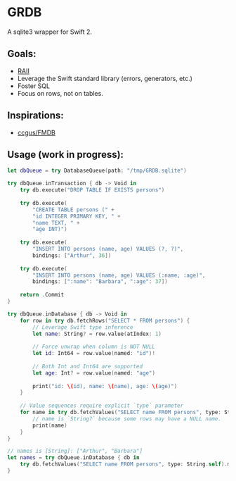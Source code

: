 GRDB
====

A sqlite3 wrapper for Swift 2.

## Goals:

- [RAII](https://en.wikipedia.org/wiki/Resource_Acquisition_Is_Initialization)
- Leverage the Swift standard library (errors, generators, etc.)
- Foster SQL
- Focus on rows, not on tables.


## Inspirations:

- [ccgus/FMDB](https://github.com/ccgus/fmdb)


## Usage (work in progress):

```swift
let dbQueue = try DatabaseQueue(path: "/tmp/GRDB.sqlite")

try dbQueue.inTransaction { db -> Void in
    try db.execute("DROP TABLE IF EXISTS persons")
    
    try db.execute(
        "CREATE TABLE persons (" +
        "id INTEGER PRIMARY KEY, " +
        "name TEXT, " +
        "age INT)")
        
    try db.execute(
        "INSERT INTO persons (name, age) VALUES (?, ?)",
        bindings: ["Arthur", 36])
        
    try db.execute(
        "INSERT INTO persons (name, age) VALUES (:name, :age)",
        bindings: [":name": "Barbara", ":age": 37])
    
    return .Commit
}

try dbQueue.inDatabase { db -> Void in
    for row in try db.fetchRows("SELECT * FROM persons") {
        // Leverage Swift type inference
        let name: String? = row.value(atIndex: 1)
        
        // Force unwrap when column is NOT NULL
        let id: Int64 = row.value(named: "id")!
        
        // Both Int and Int64 are supported
        let age: Int? = row.value(named: "age")
        
        print("id: \(id), name: \(name), age: \(age)")
    }
    
    // Value sequences require explicit `type` parameter
    for name in try db.fetchValues("SELECT name FROM persons", type: String.self) {
        // name is `String?` because some rows may have a NULL name.
        print(name)
    }
}

// names is [String]: ["Arthur", "Barbara"]
let names = try dbQueue.inDatabase { db in
    try db.fetchValues("SELECT name FROM persons", type: String.self).map { $0! }
}

```
